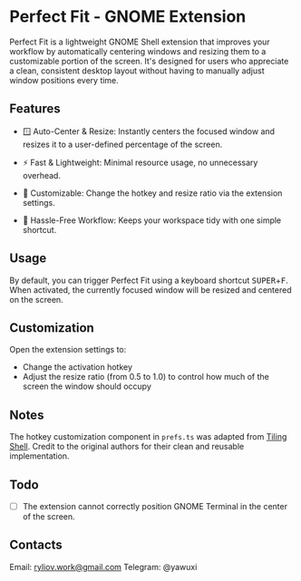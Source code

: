 # Perfect Fit - GNOME Extension

Perfect Fit is a lightweight GNOME Shell extension that improves your workflow by automatically centering windows and resizing them to a customizable portion of the screen. It's designed for users who appreciate a clean, consistent desktop layout without having to manually adjust window positions every time.

## Features
- 🪟 Auto-Center & Resize: Instantly centers the focused window and resizes it to a user-defined percentage of the screen.

- ⚡ Fast & Lightweight: Minimal resource usage, no unnecessary overhead.

- 🔧 Customizable: Change the hotkey and resize ratio via the extension settings.

- 🧘 Hassle-Free Workflow: Keeps your workspace tidy with one simple shortcut.

## Usage
By default, you can trigger Perfect Fit using a keyboard shortcut <kbd>SUPER</kbd>+<kbd>F</kbd>. When activated, the currently focused window will be resized and centered on the screen.

## Customization
Open the extension settings to:
- Change the activation hotkey
- Adjust the resize ratio (from 0.5 to 1.0) to control how much of the screen the window should occupy

## Notes
The hotkey customization component in `prefs.ts` was adapted from [Tiling Shell](https://github.com/domferr/tilingshell). Credit to the original authors for their clean and reusable implementation.

## Todo
- [ ] The extension cannot correctly position GNOME Terminal in the center of the screen.

## Contacts
Email: ryliov.work@gmail.com
Telegram: @yawuxi
